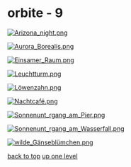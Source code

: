 # orbite - 9
[![Arizona_night.png](/desktop/orbite/Arizona_night.png "Arizona_night.png")](/desktop/orbite/Arizona_night.png)

[![Aurora_Borealis.png](/desktop/orbite/Aurora_Borealis.png "Aurora_Borealis.png")](/desktop/orbite/Aurora_Borealis.png)

[![Einsamer_Raum.png](/desktop/orbite/Einsamer_Raum.png "Einsamer_Raum.png")](/desktop/orbite/Einsamer_Raum.png)

[![Leuchtturm.png](/desktop/orbite/Leuchtturm.png "Leuchtturm.png")](/desktop/orbite/Leuchtturm.png)

[![Löwenzahn.png](/desktop/orbite/Löwenzahn.png "Löwenzahn.png")](/desktop/orbite/Löwenzahn.png)

[![Nachtcafé.png](/desktop/orbite/Nachtcafé.png "Nachtcafé.png")](/desktop/orbite/Nachtcafé.png)

[![Sonnenunt_rgang_am_Pier.png](/desktop/orbite/Sonnenunt_rgang_am_Pier.png "Sonnenunt_rgang_am_Pier.png")](/desktop/orbite/Sonnenunt_rgang_am_Pier.png)

[![Sonnenunt_rgang_am_Wasserfall.png](/desktop/orbite/Sonnenunt_rgang_am_Wasserfall.png "Sonnenunt_rgang_am_Wasserfall.png")](/desktop/orbite/Sonnenunt_rgang_am_Wasserfall.png)

[![wilde_Gänseblümchen.png](/desktop/orbite/wilde_Gänseblümchen.png "wilde_Gänseblümchen.png")](/desktop/orbite/wilde_Gänseblümchen.png)



[back to top](#)
[up one level](/desktop/README.MD)
